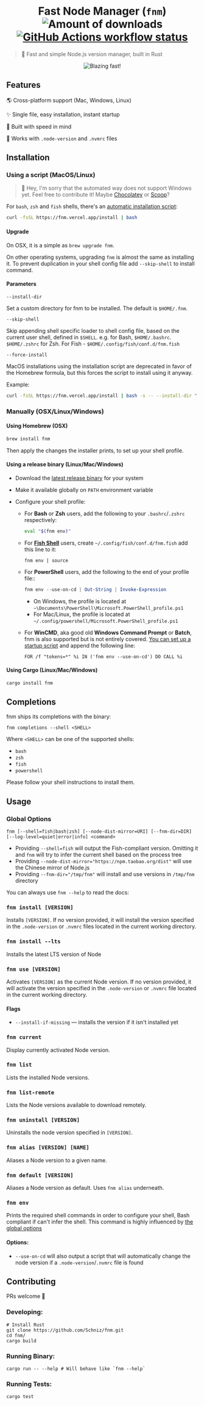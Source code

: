 <h1 align="center">
  Fast Node Manager (<code>fnm</code>)
  <img alt="Amount of downloads" src="https://img.shields.io/github/downloads/Schniz/fnm/total.svg?style=flat" />
  <a href="https://github.com/Schniz/fnm/actions"><img src="https://img.shields.io/github/workflow/status/Schniz/fnm/Rust/master?label=workflow" alt="GitHub Actions workflow status" /></a>
</h1>

> :rocket: Fast and simple Node.js version manager, built in Rust

<div align="center">
  <img src="./docs/fnm.svg" alt="Blazing fast!">
</div>

## Features

:earth_americas: Cross-platform support (Mac, Windows, Linux)

:sparkles: Single file, easy installation, instant startup

:rocket: Built with speed in mind

:thinking: Works with `.node-version` and `.nvmrc` files

## Installation

### Using a script (MacOS/Linux)

> :wave: Hey, I'm sorry that the automated way does not support Windows yet. Feel free to contribute it! Maybe [Chocolatey](https://chocolatey.org/) or [Scoop](https://scoop.sh/)?

For `bash`, `zsh` and `fish` shells, there's an [automatic installation script](./.ci/install.sh):

```bash
curl -fsSL https://fnm.vercel.app/install | bash
```

#### Upgrade

On OSX, it is a simple as `brew upgrade fnm`.

On other operating systems, upgrading `fnm` is almost the same as installing it. To prevent duplication in your shell config file add `--skip-shell` to install command.

#### Parameters

`--install-dir`

Set a custom directory for fnm to be installed. The default is `$HOME/.fnm`.

`--skip-shell`

Skip appending shell specific loader to shell config file, based on the current user shell, defined in `$SHELL`. e.g. for Bash, `$HOME/.bashrc`. `$HOME/.zshrc` for Zsh. For Fish - `$HOME/.config/fish/conf.d/fnm.fish`

`--force-install`

MacOS installations using the installation script are deprecated in favor of the Homebrew formula, but this forces the script to install using it anyway.

Example:

```bash
curl -fsSL https://fnm.vercel.app/install | bash -s -- --install-dir "./.fnm" --skip-shell
```

### Manually (OSX/Linux/Windows)

#### Using Homebrew (OSX)

```bash
brew install fnm
```

Then apply the changes the installer prints, to set up your shell profile.

#### Using a release binary (Linux/Mac/Windows)

- Download the [latest release binary](https://github.com/Schniz/fnm/releases) for your system
- Make it available globally on `PATH` environment variable
- Configure your shell profile:

  - For **Bash** or **Zsh** users, add the following to your `.bashrc`/`.zshrc` respectively:

    ```bash
    eval "$(fnm env)"
    ```

  - For [**Fish Shell**](https://fishshell.com/) users, create `~/.config/fish/conf.d/fnm.fish` add this line to it:

    ```fish
    fnm env | source
    ```

  - For **PowerShell** users, add the following to the end of your profile file::

    ```powershell
    fnm env --use-on-cd | Out-String | Invoke-Expression
    ```

    - On Windows, the profile is located at `~\Documents\PowerShell\Microsoft.PowerShell_profile.ps1`
    - For Mac/Linux, the profile is located at `~/.config/powershell/Microsoft.PowerShell_profile.ps1`

  - For **WinCMD**, aka good old **Windows Command Prompt** or **Batch**, fnm is also supported but is not entirely covered. [You can set up a startup script](https://superuser.com/a/144348) and append the following line:

    ```
    FOR /f "tokens=*" %i IN ('fnm env --use-on-cd') DO CALL %i
    ```

#### Using Cargo (Linux/Mac/Windows)

```bash
cargo install fnm
```

## Completions

fnm ships its completions with the binary:

```
fnm completions --shell <SHELL>
```

Where `<SHELL>` can be one of the supported shells:

- `bash`
- `zsh`
- `fish`
- `powershell`

Please follow your shell instructions to install them.

## Usage

### Global Options

```
fnm [--shell=fish|bash|zsh] [--node-dist-mirror=URI] [--fnm-dir=DIR] [--log-level=quiet|error|info] <command>
```

- Providing `--shell=fish` will output the Fish-compliant version. Omitting it and `fnm` will try to infer the current shell based on the process tree
- Providing `--node-dist-mirror="https://npm.taobao.org/dist"` will use the Chinese mirror of Node.js
- Providing `--fnm-dir="/tmp/fnm"` will install and use versions in `/tmp/fnm` directory

You can always use `fnm --help` to read the docs:

### `fnm install [VERSION]`

Installs `[VERSION]`. If no version provided, it will install the version specified in the `.node-version` or `.nvmrc` files located in the current working directory.

### `fnm install --lts`

Installs the latest LTS version of Node

### `fnm use [VERSION]`

Activates `[VERSION]` as the current Node version. If no version provided, it will activate the version specified in the `.node-version` or `.nvmrc` file located in the current working directory.

#### Flags

- `--install-if-missing` — installs the version if it isn't installed yet

### `fnm current`

Display currently activated Node version.

### `fnm list`

Lists the installed Node versions.

### `fnm list-remote`

Lists the Node versions available to download remotely.

### `fnm uninstall [VERSION]`

Uninstalls the node version specified in `[VERSION]`.

### `fnm alias [VERSION] [NAME]`

Aliases a Node version to a given name.

### `fnm default [VERSION]`

Aliases a Node version as default. Uses `fnm alias` underneath.

### `fnm env`

Prints the required shell commands in order to configure your shell, Bash compliant if can't infer the shell. This command is highly influenced by [the global options](#global-options)

#### Options:

- `--use-on-cd` will also output a script that will automatically change the node version if a `.node-version`/`.nvmrc` file is found

## Contributing

PRs welcome :tada:

### Developing:

```
# Install Rust
git clone https://github.com/Schniz/fnm.git
cd fnm/
cargo build
```

### Running Binary:

```
cargo run -- --help # Will behave like `fnm --help`
```

### Running Tests:

```
cargo test
```
